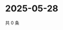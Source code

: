 # 2025-05-28

共 0 条

<!-- BEGIN ZHIHUQUESTIONS -->
<!-- 最后更新时间 Wed May 28 2025 20:21:59 GMT+0800 (China Standard Time) -->

<!-- END ZHIHUQUESTIONS -->
